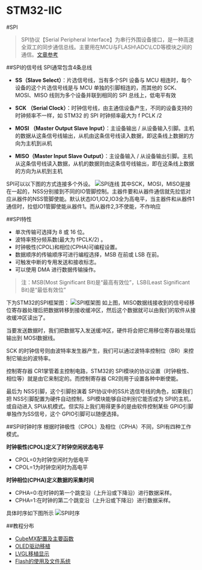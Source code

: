 <span id="hidden-autonumber"></span>

<h1 class="article-title">STM32-IIC</h1>

#SPI
>SPI协议【Serial Peripheral Interface】为串行外围设备接口，是一种高速全双工的同步通信总线。主要用在MCU与FLASH\ADC\LCD等模块之间的通信。[文章参考](https://blog.csdn.net/u014470361/article/details/79015712)

##SPI的信号线
SPI通常包含4条总线
- **SS（Slave Select）**：片选信号线，当有多个SPI 设备与 MCU 相连时，每个设备的这个片选信号线是与 MCU 单独的引脚相连的，而其他的 SCK、MOSI、MISO 线则为多个设备并联到相同的 SPI 总线上，低电平有效

- **SCK （Serial Clock）**：时钟信号线，由主通信设备产生，不同的设备支持的时钟频率不一样，如 STM32 的 SPI 时钟频率最大为 f PCLK /2

- **MOSI （Master Output Slave Input）**：主设备输出 / 从设备输入引脚。主机的数据从这条信号线输出，从机由这条信号线读入数据，即这条线上数据的方向为主机到从机

- **MISO（Master Input Slave Output）**：主设备输入 / 从设备输出引脚。主机从这条信号线读入数据，从机的数据则由这条信号线输出，即在这条线上数据的方向为从机到主机

SPI可以以下图的方式连接多个外设。
![SPI连线](assets\SPI连线.png)
其中SCK，MOSI，MISO是接在一起的，NSS分别接到不同的IO管脚控制。主器件要和从器件通信就先拉低对应从器件的NSS管脚使能。默认状态IO1,IO2,IO3全为高电平，当主器件和从器件1通信时，拉低IO1管脚使能从器件1。而从器件2,3不使能，不作响应

##SPI特性
- 单次传输可选择为 8 或 16 位。
- 波特率预分频系数(最大为 fPCLK/2) 。
- 时钟极性(CPOL)和相位(CPHA)可编程设置。
- 数据顺序的传输顺序可进行编程选择，MSB 在前或 LSB 在前。
- 可触发中断的专用发送和接收标志。
- 可以使用 DMA 进行数据传输操作。
>注：MSB(Most Significant Bit)是“最高有效位”，LSB(Least Significant Bit)是“最低有效位”

下为STM32的SPI框架图：
![SPI框架图](assets\SPI框架图.png)
如上图，MISO数据线接收到的信号经移位寄存器处理后把数据转移到接收缓冲区，然后这个数据就可以由我们的软件从接收缓冲区读出了。

当要发送数据时，我们把数据写入发送缓冲区，硬件将会把它用移位寄存器处理后输出到 MOSI数据线。

SCK 的时钟信号则由波特率发生器产生，我们可以通过波特率控制位（BR）来控制它输出的波特率。

控制寄存器 CR1掌管着主控制电路，STM32的 SPI模块的协议设置（时钟极性、相位等）就是由它来制定的。而控制寄存器 CR2则用于设置各种中断使能。

最后为 NSS引脚，这个引脚扮演着 SPI协议中的SS片选信号线的角色，如果我们把 NSS引脚配置为硬件自动控制，SPI模块能够自动判别它能否成为 SPI的主机，或自动进入 SPI从机模式。但实际上我们用得更多的是由软件控制某些 GPIO引脚单独作为SS信号，这个 GPIO引脚可以随便选择。

##SPI时钟时序
根据时钟极性（CPOL）及相位（CPHA）不同，SPI有四种工作模式。

**时钟极性(CPOL)定义了时钟空闲状态电平**

- CPOL=0为时钟空闲时为低电平
- CPOL=1为时钟空闲时为高电平

**时钟相位(CPHA)定义数据的采集时间**

- CPHA=0:在时钟的第一个跳变沿（上升沿或下降沿）进行数据采样。
- CPHA=1:在时钟的第二个跳变沿（上升沿或下降沿）进行数据采样。

具体时序如下图所示
![SPI时序](assets\SPI时序.png)

##教程分布

- [CubeMX配置及主要函数](./CubeMX配置及主要函数.md)
- [OLED驱动移植](./OLED驱动移植.md)
- [LVGL移植显示](./LVGL移植显示.md)
- [Flash的使用及文件系统](./Flash的使用及文件系统.md)